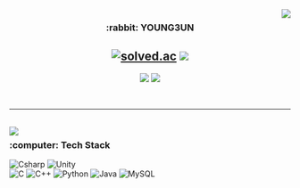 <img align="right" src="https://github-readme-stats.vercel.app/api?username=YOUNG3UN&show_icons=true&theme=dracula">
<div align="center">
<h3> :rabbit: YOUNG3UN </h3>

<a href="https://solved.ac/y_e_99"><img alt="solved.ac" src="http://mazassumnida.wtf/api/mini/generate_badge?boj=y_e_99"/></a>
<a href="https://hits.seeyoufarm.com"><img src="https://hits.seeyoufarm.com/api/count/incr/badge.svg?url=https%3A%2F%2Fgithub.com%2Fyech0i&count_bg=%23000000&title_bg=%23000000&icon=&icon_color=%23E7E7E7&title=GitHub&edge_flat=false"/></a>
---
<a href="mailto:y_e_99@ewhain.net"><img src="https://img.shields.io/badge/Gmail-d14836?style=flat&logo=Gmail&logoColor=white&link=y_e_99@ewhain.net"/></a>
<a href="https://y-e-99.tistory.com"><img src="https://img.shields.io/badge/Tistory-000000?style=for-thebadge&logo=Tistory&logoColor=white&link=https://y-e-99.tistory.com"/></a>
</div>

<br>

---

<br>

<img align="left" src="http://mazandi.herokuapp.com/api?handle=y_e_99"/>
<div class="pull-right">
<h3> :computer: Tech Stack </h3>
  
<img alt="Csharp" src ="https://img.shields.io/badge/Csharp-239120.svg?&style=flat-square&logo=Csharp&logoColor=white"/>
<img alt="Unity" src ="https://img.shields.io/badge/Unity-FAFAFA.svg?&style=flat-square&logo=Unity&logoColor=black"/>

<br>

<img alt="C" src ="https://img.shields.io/badge/C-A8B9CC.svg?&style=flat-square&logo=C&logoColor=white"/>
<img alt="C++" src ="https://img.shields.io/badge/C++-00599C.svg?&style=flat-square&logo=C%2B%2B&logoColor=white"/>
<img alt="Python" src ="https://img.shields.io/badge/Python-3776AB.svg?&style=flat-square&logo=Python&logoColor=white"/>
<img alt="Java" src ="https://img.shields.io/badge/Java-007396.svg?&style=flat-square&logo=Java&logoColor=white"/>
<img alt="MySQL" src ="https://img.shields.io/badge/MySQL-4479A1.svg?&style=flat-square&logo=MySQL&logoColor=white"/>
</div>
